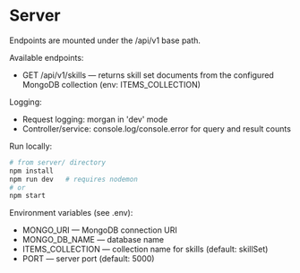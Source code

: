 # Server

Endpoints are mounted under the /api/v1 base path.

Available endpoints:
- GET /api/v1/skills — returns skill set documents from the configured MongoDB collection (env: ITEMS_COLLECTION)

Logging:
- Request logging: morgan in 'dev' mode
- Controller/service: console.log/console.error for query and result counts

Run locally:

```bash
# from server/ directory
npm install
npm run dev   # requires nodemon
# or
npm start
```

Environment variables (see .env):
- MONGO_URI — MongoDB connection URI
- MONGO_DB_NAME — database name
- ITEMS_COLLECTION — collection name for skills (default: skillSet)
- PORT — server port (default: 5000)
